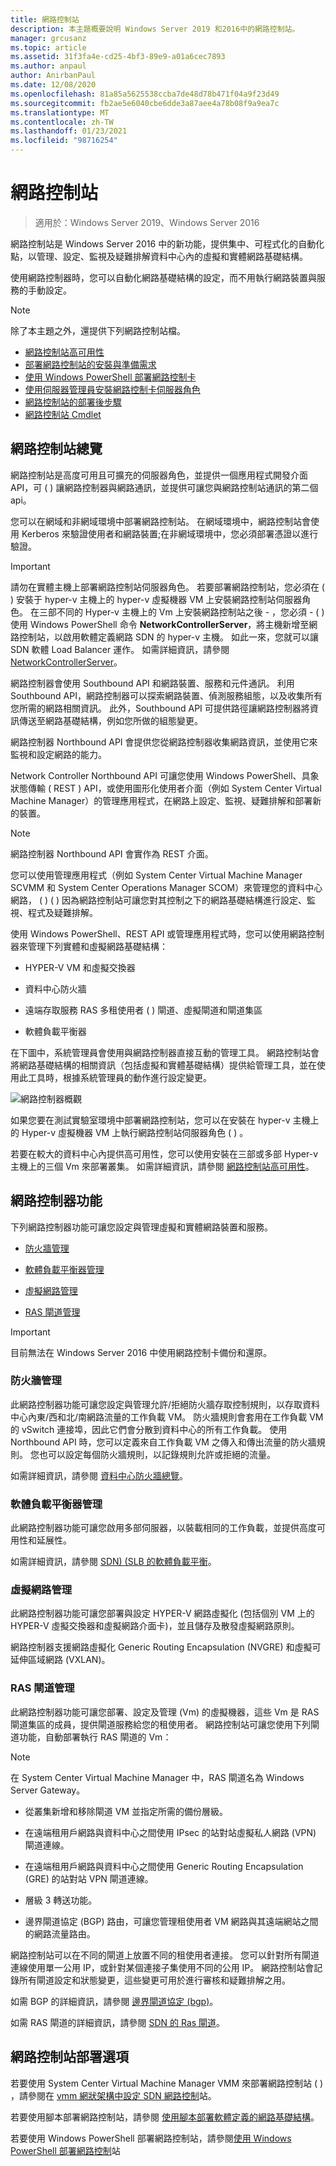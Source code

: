 ```yaml
---
title: 網路控制站
description: 本主題概要說明 Windows Server 2019 和2016中的網路控制站。
manager: grcusanz
ms.topic: article
ms.assetid: 31f3fa4e-cd25-4bf3-89e9-a01a6cec7893
ms.author: anpaul
author: AnirbanPaul
ms.date: 12/08/2020
ms.openlocfilehash: 81a85a5625538ccba7de48d78b471f04a9f23d49
ms.sourcegitcommit: fb2ae5e6040cbe6dde3a87aee4a78b08f9a9ea7c
ms.translationtype: MT
ms.contentlocale: zh-TW
ms.lasthandoff: 01/23/2021
ms.locfileid: "98716254"
---
```

# <a name="network-controller"></a>網路控制站

>適用於：Windows Server 2019、Windows Server 2016

網路控制站是 Windows Server 2016 中的新功能，提供集中、可程式化的自動化點，以管理、設定、監視及疑難排解資料中心內的虛擬和實體網路基礎結構。

使用網路控制器時，您可以自動化網路基礎結構的設定，而不用執行網路裝置與服務的手動設定。

> [!NOTE]
> 除了本主題之外，還提供下列網路控制站檔。
> - [網路控制站高可用性](network-controller-high-availability.md)
> - [部署網路控制站的安裝與準備需求](../../plan/Installation-and-Preparation-Requirements-for-Deploying-Network-Controller.md)
> - [使用 Windows PowerShell 部署網路控制卡](../../deploy/Deploy-Network-Controller-using-Windows-PowerShell.md)
> - [使用伺服器管理員安裝網路控制卡伺服器角色](Install-the-Network-Controller-server-role-using-Server-Manager.md)
> - [網路控制站的部署後步驟](post-deploy-steps-nc.md)
> - [網路控制站 Cmdlet](/powershell/module/networkcontroller/)

## <a name="network-controller-overview"></a><a name="bkmk_overview"></a>網路控制站總覽

網路控制站是高度可用且可擴充的伺服器角色，並提供一個應用程式開發介面 API，可 \( \) 讓網路控制器與網路通訊，並提供可讓您與網路控制站通訊的第二個 api。

您可以在網域和非網域環境中部署網路控制站。 在網域環境中，網路控制站會使用 Kerberos 來驗證使用者和網路裝置;在非網域環境中，您必須部署憑證以進行驗證。

>[!IMPORTANT]
>請勿在實體主機上部署網路控制站伺服器角色。 若要部署網路控制站，您必須在 \( \) 安裝于 hyper-v 主機上的 hyper-v 虛擬機器 VM 上安裝網路控制站伺服器角色。 在三部不同的 Hyper-v 主機上的 Vm 上安裝網路控制站之後 \- ，您必須 \- \( \) 使用 Windows PowerShell 命令 **NetworkControllerServer**，將主機新增至網路控制站，以啟用軟體定義網路 SDN 的 hyper-v 主機。 如此一來，您就可以讓 SDN 軟體 Load Balancer 運作。 如需詳細資訊，請參閱 [NetworkControllerServer](https://technet.microsoft.com/itpro/powershell/windows/network-controller/new-networkcontrollerserver)。

網路控制器會使用 Southbound API 和網路裝置、服務和元件通訊。 利用 Southbound API，網路控制器可以探索網路裝置、偵測服務組態，以及收集所有您所需的網路相關資訊。 此外，Southbound API 可提供路徑讓網路控制器將資訊傳送至網路基礎結構，例如您所做的組態變更。

網路控制器 Northbound API 會提供您從網路控制器收集網路資訊，並使用它來監視和設定網路的能力。

Network Controller Northbound API 可讓您使用 Windows PowerShell、具象狀態傳輸 \( REST \) API，或使用圖形化使用者介面（例如 System Center Virtual Machine Manager）的管理應用程式，在網路上設定、監視、疑難排解和部署新的裝置。

>[!NOTE]
>網路控制器 Northbound API 會實作為 REST 介面。

您可以使用管理應用程式（例如 System Center Virtual Machine Manager SCVMM 和 System Center Operations Manager SCOM）來管理您的資料中心網路， \( \) \( \) 因為網路控制站可讓您對其控制之下的網路基礎結構進行設定、監視、程式及疑難排解。

使用 Windows PowerShell、REST API 或管理應用程式時，您可以使用網路控制器來管理下列實體和虛擬網路基礎結構：

- HYPER-V VM 和虛擬交換器

- 資料中心防火牆

- 遠端存取服務 RAS 多租使用者 \( \) 閘道、虛擬閘道和閘道集區

- 軟體負載平衡器

在下圖中，系統管理員會使用與網路控制器直接互動的管理工具。 網路控制站會將網路基礎結構的相關資訊（包括虛擬和實體基礎結構）提供給管理工具，並在使用此工具時，根據系統管理員的動作進行設定變更。

![網路控制器概觀](../../../media/Network-Controller/NetController_overview.png)

如果您要在測試實驗室環境中部署網路控制站，您可以在安裝在 hyper-v 主機上的 Hyper-v 虛擬機器 VM 上執行網路控制站伺服器角色 \( \) 。

若要在較大的資料中心內提供高可用性，您可以使用安裝在三部或多部 Hyper-v 主機上的三個 Vm 來部署叢集。 如需詳細資訊，請參閱 [網路控制站高可用性](network-controller-high-availability.md)。

## <a name="network-controller-features"></a><a name="bkmk_features"></a>網路控制器功能

下列網路控制器功能可讓您設定與管理虛擬和實體網路裝置和服務。

-   [防火牆管理](#bkmk_firewall)

-   [軟體負載平衡器管理](#bkmk_slb)

-   [虛擬網路管理](#bkmk_virtual)

-   [RAS 閘道管理](#bkmk_gateway)

>[!IMPORTANT]
>目前無法在 Windows Server 2016 中使用網路控制卡備份和還原。

### <a name="firewall-management"></a><a name="bkmk_firewall"></a>防火牆管理

此網路控制器功能可讓您設定與管理允許/拒絕防火牆存取控制規則，以存取資料中心內東/西和北/南網路流量的工作負載 VM。 防火牆規則會套用在工作負載 VM 的 vSwitch 連接埠，因此它們會分散到資料中心的所有工作負載。 使用 Northbound API 時，您可以定義來自工作負載 VM 之傳入和傳出流量的防火牆規則。 您也可以設定每個防火牆規則，以記錄規則允許或拒絕的流量。

如需詳細資訊，請參閱 [資料中心防火牆總覽](../../../sdn/technologies/network-function-virtualization/Datacenter-Firewall-Overview.md)。

### <a name="software-load-balancer-management"></a><a name="bkmk_slb"></a>軟體負載平衡器管理

此網路控制器功能可讓您啟用多部伺服器，以裝載相同的工作負載，並提供高度可用性和延展性。

如需詳細資訊，請參閱 [SDN&#41; &#40;SLB 的軟體負載平衡](../network-function-virtualization/software-load-balancing-for-sdn.md)。

### <a name="virtual-network-management"></a><a name="bkmk_virtual"></a>虛擬網路管理

此網路控制器功能可讓您部署與設定 HYPER-V 網路虛擬化 (包括個別 VM 上的 HYPER-V 虛擬交換器和虛擬網路介面卡)，並且儲存及散發虛擬網路原則。

網路控制器支援網路虛擬化 Generic Routing Encapsulation (NVGRE) 和虛擬可延伸區域網路 (VXLAN)。

### <a name="ras-gateway-management"></a><a name="bkmk_gateway"></a>RAS 閘道管理

此網路控制器功能可讓您部署、設定及管理 (Vm) 的虛擬機器，這些 Vm 是 RAS 閘道集區的成員，提供閘道服務給您的租使用者。 網路控制站可讓您使用下列閘道功能，自動部署執行 RAS 閘道的 Vm：

> [!NOTE]
> 在 System Center Virtual Machine Manager 中，RAS 閘道名為 Windows Server Gateway。

- 從叢集新增和移除閘道 VM 並指定所需的備份層級。

- 在遠端租用戶網路與資料中心之間使用 IPsec 的站對站虛擬私人網路 (VPN) 閘道連線。

- 在遠端租用戶網路與資料中心之間使用 Generic Routing Encapsulation (GRE) 的站對站 VPN 閘道連線。

- 層級 3 轉送功能。

- 邊界閘道協定 (BGP) 路由，可讓您管理租使用者 VM 網路與其遠端網站之間的網路流量路由。

網路控制站可以在不同的閘道上放置不同的租使用者連接。 您可以針對所有閘道連線使用單一公用 IP，或針對某個連接子集使用不同的公用 IP。 網路控制站會記錄所有閘道設定和狀態變更，這些變更可用於進行審核和疑難排解之用。

如需 BGP 的詳細資訊，請參閱 [邊界閘道協定 &#40;bgp&#41;](../../../../remote/remote-access/bgp/Border-Gateway-Protocol-BGP.md)。

如需 RAS 閘道的詳細資訊，請參閱 [SDN 的 Ras 閘道](../../../sdn/technologies/network-function-virtualization/RAS-Gateway-for-SDN.md)。

## <a name="network-controller-deployment-options"></a>網路控制站部署選項

若要使用 System Center Virtual Machine Manager VMM 來部署網路控制站 \( \) ，請參閱在 [vmm 網狀架構中設定 SDN 網路控制](/system-center/vmm/sdn-controller)站。

若要使用腳本部署網路控制站，請參閱 [使用腳本部署軟體定義的網路基礎結構](../../deploy/Deploy-a-Software-Defined-Network-infrastructure-using-scripts.md)。

若要使用 Windows PowerShell 部署網路控制站，請參閱[使用 Windows PowerShell 部署網路控制](../../deploy/Deploy-Network-Controller-using-Windows-PowerShell.md)站
